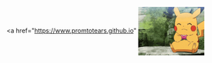 <a href="https://www.promtotears.github.io"
<img align="center" height="30%" width="30%" src="pikachu-pokemon.gif">
</a>
